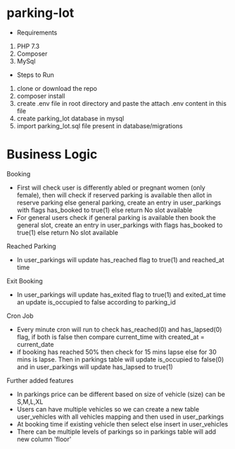 # parking-lot

-   Requirements

1. PHP 7.3
2. Composer
3. MySql

-   Steps to Run

1. clone or download the repo
2. composer install
3. create .env file in root directory and paste the attach .env content in this file
4. create parking_lot database in mysql
5. import parking_lot.sql file present in database/migrations

# Business Logic

Booking

-   First will check user is differently abled or pregnant women (only female), then will check if reserved parking is available then allot in reserve parking else general parking, create an entry in user_parkings with flags has_booked to true(1) else return No slot available
-   For general users check if general parking is available then book the general slot, create an entry in user_parkings with flags has_booked to true(1) else return No slot available

Reached Parking

-   In user_parkings will update has_reached flag to true(1) and reached_at time

Exit Booking

-   In user_parkings will update has_exited flag to true(1) and exited_at time an update is_occupied to false according to parking_id

Cron Job

-   Every minute cron will run to check has_reached(0) and has_lapsed(0) flag, if both is false then compare current_time with created_at = current_date
-   if booking has reached 50% then check for 15 mins lapse else for 30 mins is lapse. Then in parkings table will update is_occupied to false(0) and in user_parkings will update has_lapsed to true(1)

Further added features

-   In parkings price can be different based on size of vehicle (size) can be S,M,L,XL
-   Users can have multiple vehicles so we can create a new table user_vehicles with all vehicles mapping and then used in user_parkings
-   At booking time if existing vehicle then select else insert in user_vehicles
-   There can be multiple levels of parkings so in parkings table will add new column 'floor'
